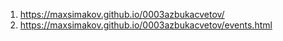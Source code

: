 1. <https://maxsimakov.github.io/0003azbukacvetov/>
2. <https://maxsimakov.github.io/0003azbukacvetov/events.html>
